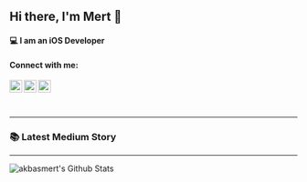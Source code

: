 ## Hi there, I'm Mert 👋


#### 💻  I am an iOS Developer

#### Connect with me:

[<img align="left" alt="akbasmert | LinkedIn" width="22px" src="https://www.svgrepo.com/show/448234/linkedin.svg" />][linkedin]
[<img align="left" alt="akbasmert | Medium" width="22px" src="https://www.svgrepo.com/show/364653/medium-logo-fill.svg" />][medium]
[<img align="left" alt="akbasmert | Twitter" width="22px" src="https://www.svgrepo.com/show/475689/twitter-color.svg" />][twitter]

<br />
<br />
<br />

---

### 📚 Latest Medium Story
<!-- MEDIUM-STORY-LIST:START -->
<!-- MEDIUM-STORY-LIST:END -->

---

<img align="left" alt="akbasmert's Github Stats" src="https://github-readme-stats.vercel.app/api?username=akbasmert&show_icons=true&hide_border=true" />

[medium]: https://medium.com/@mert.ma246
[twitter]: https://twitter.com/_akbasmert
[linkedin]: https://www.linkedin.com/in/mert-akba%C5%9F-006398171
